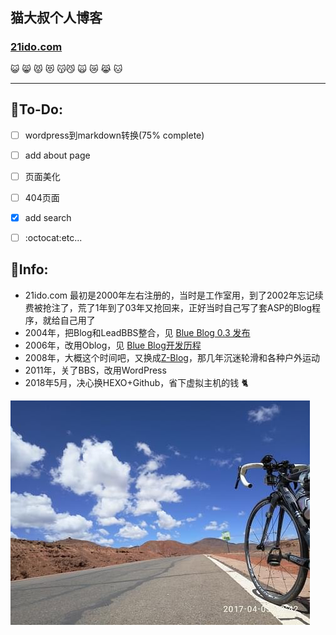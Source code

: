 ## 猫大叔个人博客

### [21ido.com](http://21ido.com)

:smiley_cat: :smile_cat: :pouting_cat:
:heart_eyes_cat: :kissing_cat::smirk_cat:
:scream_cat: :crying_cat_face: :joy_cat:
:cat:

---

## :pill:To-Do: 
- [ ] wordpress到markdown转换(75% complete)
- [ ] add about page
- [ ] 页面美化
- [ ] 404页面
- [x] add search
- [ ] :octocat:etc...


## :lemon:Info:
- 21ido.com 最初是2000年左右注册的，当时是工作室用，到了2002年忘记续费被抢注了，荒了1年到了03年又抢回来，正好当时自己写了套ASP的Blog程序，就给自己用了
- 2004年，把Blog和LeadBBS整合，见 [Blue Blog 0.3 发布](http://21ido.com/2004/08/90b85a16/)
- 2006年，改用Oblog，见 [Blue Blog开发历程](http://21ido.com/2006/03/21ca53d9/)
- 2008年，大概这个时间吧，又换成[Z-Blog](https://github.com/zblogcn/zblogasp)，那几年沉迷轮滑和各种户外运动
- 2011年，关了BBS，改用WordPress
- 2018年5月，决心换HEXO+Github，省下虚拟主机的钱 :cat2:

![](/images/2018/05/P70405-134214.jpg)